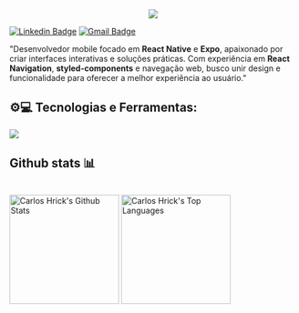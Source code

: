 <div align="center">
  <img src="https://user-images.githubusercontent.com/74038190/213910845-af37a709-8995-40d6-be59-724526e3c3d7.gif" />
</div>

[![Linkedin Badge](https://img.shields.io/badge/-LinkedIn-blue?style=flat-square&logo=Linkedin&logoColor=white&link=https://www.linkedin.com/in/carlos-henrique-souza-051366279/)](link=https://www.linkedin.com/in/carlos-henrique-souza-051366279/)
[![Gmail Badge](https://img.shields.io/badge/-Gmail-c14438?style=flat-square&logo=Gmail&logoColor=white&link=mailto:carlospessoal2801@gmail.com)](mailto:carlospessoal2801@gmail.com)

"Desenvolvedor mobile focado em **React Native** e **Expo**, apaixonado por criar interfaces interativas e soluções práticas. Com experiência em **React Navigation**, **styled-components** e navegação web, busco unir design e funcionalidade para oferecer a melhor experiência ao usuário."

## ⚙️💻 Tecnologias e Ferramentas:
<p align="left">
  <a href="https://skillicons.dev">
    <img src="https://skillicons.dev/icons?i=ts,js,react,html,css,powershell,nodejs,vscode,npm,bootstrap,arduino,androidstudio,postgres&perline=7">
   </a>
</p>




## Github stats 📊
  <br>
    <a href="https://github.com/anuraghazra/github-readme-stats"><img alt="Carlos Hrick's Github Stats" src="https://github-readme-stats.vercel.app/api/?username=carloshrick&show_icons=true&count_private=true&theme=defaul&hide_border=true&bg_color=ffffff00&title_color=fff&icon_color=4287f5&text_color=fff" height="192px"/></a>
  <a href="https://github.com/anuraghazra/github-readme-stats"><img alt="Carlos Hrick's Top Languages" src="https://github-readme-stats.vercel.app/api/top-langs/?username=carloshrick&langs_count=8&layout=compact&theme=default&hide_border=true&bg_color=ffffff00&title_color=fff&icon_color=4287f5&hide=Jupyter%20Notebook&text_color=fff" height="192px"/></a>
  <br/>


